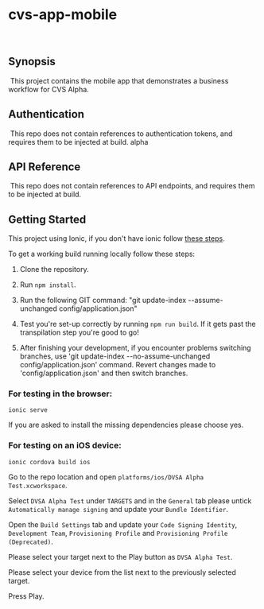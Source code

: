 # cvs-app-mobile
​
## Synopsis
​
This project contains the mobile app that demonstrates a business workflow for CVS Alpha.
​
## Authentication
​
This repo does not contain references to authentication tokens, and requires them to be injected at build.
​alpha
## API Reference
​
This repo does not contain references to API endpoints, and requires them to be injected at build.

## Getting Started
This project using Ionic, if you don't have ionic follow [these steps](https://ionicframework.com/docs/v1/guide/installation.html).

To get a working build running locally follow these steps:

1. Clone the repository.

2. Run `npm install`.

3. Run the following GIT command: "git update-index --assume-unchanged config/application.json"

4. Test you're set-up correctly by running `npm run build`.  If it gets past the transpilation step you're good to go!

5. After finishing your development, if you encounter problems switching branches, use 'git update-index --no-assume-unchanged config/application.json' command. Revert changes made to 'config/application.json' and then switch branches.

### For testing in the browser:

`ionic serve`

If you are asked to install the missing dependencies please choose yes.

### For testing on an iOS device:

`ionic cordova build ios`

Go to the repo location and open `platforms/ios/DVSA Alpha Test.xcworkspace`.

Select `DVSA Alpha Test` under `TARGETS` and in the `General` tab please untick `Automatically manage signing` and update your `Bundle Identifier`.

Open the `Build Settings` tab and update your `Code Signing Identity`, `Development Team`, `Provisioning Profile` and `Provisioning Profile (Deprecated)`.

Please select your target next to the Play button as `DVSA Alpha Test`.

Please select your device from the list next to the previously selected target.

Press Play.
